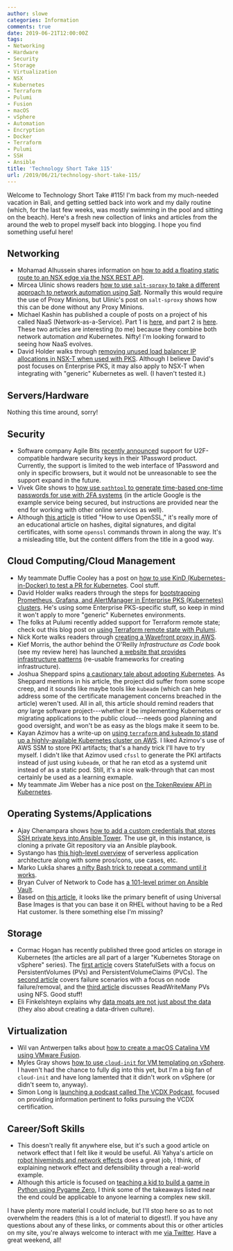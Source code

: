 ```yaml
---
author: slowe
categories: Information
comments: true
date: 2019-06-21T12:00:00Z
tags:
- Networking
- Hardware
- Security
- Storage
- Virtualization
- NSX
- Kubernetes
- Terraform
- Pulumi
- Fusion
- macOS
- vSphere
- Automation
- Encryption
- Docker
- Terraform
- Pulumi
- SSH
- Ansible
title: 'Technology Short Take 115'
url: /2019/06/21/technology-short-take-115/
---
```


Welcome to Technology Short Take #115! I'm back from my much-needed vacation in Bali, and getting settled back into work and my daily routine (which, for the last few weeks, was mostly swimming in the pool and sitting on the beach). Here's a fresh new collection of links and articles from the around the web to propel myself back into blogging. I hope you find something useful here!<!--more-->

## Networking

* Mohamad Alhussein shares information on [how to add a floating static route to an NSX edge via the NSX REST API][link-1].
* Mircea Ulinic shows readers [how to use `salt-sproxy` to take a different approach to network automation using Salt][link-15]. Normally this would require the use of Proxy Minions, but Ulinic's post on `salt-sproxy` shows how this can be done without any Proxy Minions.
* Michael Kashin has published a couple of posts on a project of his called NaaS (Network-as-a-Service). Part 1 is [here][link-26], and part 2 is [here][link-27]. These two articles are interesting (to me) because they combine both network automation _and_ Kubernetes. Nifty! I'm looking forward to seeing how NaaS evolves.
* David Holder walks through [removing unused load balancer IP allocations in NSX-T when used with PKS][link-29]. Although I believe David's post focuses on Enterprise PKS, it may also apply to NSX-T when integrating with "generic" Kubernetes as well. (I haven't tested it.)

## Servers/Hardware

Nothing this time around, sorry!

## Security

* Software company Agile Bits [recently announced][link-23] support for U2F-compatible hardware security keys in their 1Password product. Currently, the support is limited to the web interface of 1Password and only in specific browsers, but it would not be unreasonable to see the support expand in the future.
* Vivek Gite shows to [how use `oathtool` to generate time-based one-time passwords for use with 2FA systems][link-24] (in the article Google is the example service being secured, but instructions are provided near the end for working with other online services as well).
* Although [this article][link-30] is titled "How to use OpenSSL," it's really more of an educational article on hashes, digital signatures, and digital certificates, with some `openssl` commands thrown in along the way. It's a misleading title, but the content differs from the title in a good way.

## Cloud Computing/Cloud Management

* My teammate Duffie Cooley has a post on [how to use KinD (Kubernetes-in-Docker) to test a PR for Kubernetes][link-4]. Cool stuff.
* David Holder walks readers through the steps for [bootstrapping Prometheus, Grafana, and AlertManager in Enterprise PKS (Kubernetes) clusters][link-5]. He's using some Enterprise PKS-specific stuff, so keep in mind it won't apply to more "generic" Kubernetes environments.
* The folks at Pulumi recently added support for Terraform remote state; check out this blog post on [using Terraform remote state with Pulumi][link-6].
* Nick Korte walks readers through [creating a Wavefront proxy in AWS][link-8].
* Kief Morris, the author behind the O'Reilly _Infrastructure as Code_ book (see my review here) has launched [a website that provides infrastructure patterns][link-11] (re-usable frameworks for creating infrastructure).
* Joshua Sheppard spins [a cautionary tale about adopting Kubernetes][link-12]. As Sheppard mentions in his article, the project did suffer from some scope creep, and it sounds like maybe tools like `kubeadm` (which can help address some of the certificate management concerns breached in the article) weren't used. All in all, this article should remind readers that _any_ large software project---whether it be implementing Kubernetes or migrating applications to the public cloud---needs good planning and good oversight, and won't be as easy as the blogs make it seem to be.
* Kayan Azimov has a write-up on [using `terraform` and `kubeadm` to stand up a highly-available Kubernetes cluster on AWS][link-14]. I liked Azimov's use of AWS SSM to store PKI artifacts; that's a handy trick I'll have to try myself. I didn't like that Azimov used `cfssl` to generate the PKI artifacts instead of just using `kubeadm`, or that he ran etcd as a systemd unit instead of as a static pod. Still, it's a nice walk-through that can most certainly be used as a learning exmaple.
* My teammate Jim Weber has a nice post on [the TokenReview API in Kubernetes][link-28].

## Operating Systems/Applications

* Ajay Chenampara shows [how to add a custom credentials that stores SSH private keys into Ansible Tower][link-9]. The use git, in this instance, is cloning a private Git repository via an Ansible playbook.
* Systango has [this high-level overview][link-10] of serverless application architecture along with some pros/cons, use cases, etc.
* Marko Lukša shares [a nifty Bash trick to repeat a command until it works][link-13].
* Bryan Culver of Network to Code has [a 101-level primer on Ansible Vault][link-16].
* Based on [this article][link-25], it looks like the primary benefit of using Universal Base Images is that you can base it on RHEL without having to be a Red Hat customer. Is there something else I'm missing?

## Storage

* Cormac Hogan has recently published three good articles on storage in Kubernetes (the articles are all part of a larger "Kubernetes Storage on vSphere" series). The [first article][link-17] covers StatefulSets with a focus on PersistentVolumes (PVs) and PersistentVolumeClaims (PVCs). The [second article][link-18] covers failure scenarios with a focus on node failure/removal, and the [third article][link-19] discusses ReadWriteMany PVs using NFS. Good stuff!
* Eli Finkelshteyn explains why [data moats are not just about the data][link-20] (they also about creating a data-driven culture).

## Virtualization

* Wil van Antwerpen talks about [how to create a macOS Catalina VM using VMware Fusion][link-2].
* Myles Gray shows [how to use `cloud-init` for VM templating on vSphere][link-3]. I haven't had the chance to fully dig into this yet, but I'm a big fan of `cloud-init` and have long lamented that it didn't work on vSphere (or didn't seem to, anyway).
* Simon Long is [launching a podcast called The VCDX Podcast][link-7], focused on providing information pertinent to folks pursuing the VCDX certification.

## Career/Soft Skills

* This doesn't really fit anywhere else, but it's such a good article on network effect that I felt like it would be useful. Ali Yahya's article on [robot hiveminds and network effects][link-21] does a great job, I think, of explaining network effect and defensibility through a real-world example.
* Although this article is focused on [teaching a kid to build a game in Python using Pygame Zero][link-22], I think some of the takeaways listed near the end could be applicable to anyone learning a complex new skill.

I have plenty more material I could include, but I'll stop here so as to not overwhelm the readers (this is a lot of material to digest!). If you have any questions about any of these links, or comments about this or other articles on my site, you're always welcome to interact with me [via Twitter][link-99]. Have a great weekend, all!

[link-1]: http://www.vexpertconsultancy.com/2019/05/nsx-for-vsphere-add-floating-static-routes-to-nsx-edge-via-rest-api/
[link-2]: https://planetvm.net/blog/?p=64552
[link-3]: https://blah.cloud/infrastructure/using-cloud-init-for-vm-templating-on-vsphere/
[link-4]: https://mauilion.dev/posts/kind-k8s-testing/
[link-5]: https://www.virtualthoughts.co.uk/2019/05/14/bootstrapping-prometheus-grafana-and-alertmanager-to-pks-deployed-k8s-clusters/
[link-6]: https://blog.pulumi.com/using-terraform-remote-state-with-pulumi
[link-7]: https://www.simonlong.co.uk/blog/2019/05/03/welcome-to-the-vcdx-podcast/
[link-8]: http://blog.thenetworknerd.com/2019/05/25/creating-a-wavefront-proxy-in-aws/
[link-9]: https://termlen0.github.io/2019/06/08/observations/
[link-10]: https://www.systango.com/blog/serverless-architecture-smart-choice/
[link-11]: https://infrastructure-as-code.com/patterns/
[link-12]: https://sheppard.in/2019/kubernetes-a-cautionary-tale/
[link-13]: https://medium.com/@marko.luksa/bash-trick-repeat-last-command-until-success-750a61c43c8a
[link-14]: https://ifritltd.com/2019/06/16/automating-highly-available-kubernetes-cluster-and-external-etcd-setup-with-terraform-and-kubeadm-on-aws/
[link-15]: https://mirceaulinic.net/2019-06-17-minionless-salt-automation/
[link-16]: https://www.networktocode.com/blog/post/ansible-vault-primer/
[link-17]: https://cormachogan.com/2019/06/12/kubernetes-storage-on-vsphere-101-statefulset/
[link-18]: https://cormachogan.com/2019/06/18/kubernetes-storage-on-vsphere-101-failure-scenarios/
[link-19]: https://cormachogan.com/2019/06/20/kubernetes-storage-on-vsphere-101-readwritemany-nfs/
[link-20]: https://dzone.com/articles/data-moats-are-not-just-about-the-data
[link-21]: https://outlast.me/robot-hiveminds-with-network-effects/
[link-22]: https://www.mattlayman.com/blog/2019/teach-kid-code-pygame-zero/
[link-23]: https://blog.1password.com/introducing-support-for-u2f-security-keys/
[link-24]: https://www.cyberciti.biz/faq/use-oathtool-linux-command-line-for-2-step-verification-2fa/
[link-25]: https://developers.redhat.com/blog/2019/05/31/working-with-red-hat-enterprise-linux-universal-base-images-ubi/
[link-26]: https://networkop.co.uk/post/2019-06-naas-p1/
[link-27]: https://networkop.co.uk/post/2019-06-naas-p2/
[link-28]: https://jpweber.io/blog/a-look-at-tokenrequest-api/
[link-29]: https://www.virtualthoughts.co.uk/2019/06/21/removing-unused-pks-loadbalancer-ip-allocations-in-nsx-t/
[link-30]: https://opensource.com/article/19/6/cryptography-basics-openssl-part-2
[link-99]: https://twitter.com/scott_lowe
